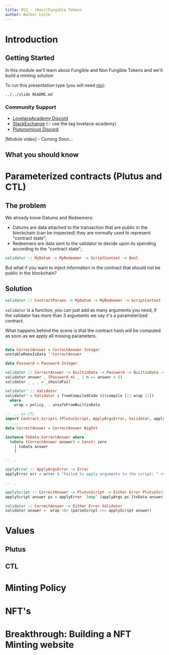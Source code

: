 ```yaml
---
title: M12 - (Non/)Fungible Tokens
author: Walker Leite
---
```

# Introduction

## Getting Started

In this module we'll learn about Fungible and Non Fungible Tokens and we'll build a minting solution

To run this presentation type (you will need [nix](https://nixos.org)):

```sh
../../slide README.md
```

### Community Support

- [LovelaceAcademy Discord](https://discord.gg/fWP9eGdfZ8)
- [StackExchange](https://cardano.stackexchange.com/) (:bulb: use the tag lovelace-academy)
- [Plutonomicon Discord](https://discord.gg/gGFdGaUE)

[Module video] - Coming Soon...

## What you should know

# Parameterized contracts (Plutus and CTL)

## The problem

We already know Datums and Redeemers:

- Datums are data attached to the transaction that are public in the blockchain (can be inspected) they are normally used to represent "contract state";
- Redeemers are data sent to the validator to decide upon its spending according to the "contract state";

```haskell
validator :: MyDatum -> MyRedeemer -> ScriptContext -> Bool
```

But what if you want to inject information in the contract that should not be public in the blockchain?

## Solution

```haskell
validator :: ContractParams -> MyDatum -> MyRedeemer -> ScriptContext -> Bool
```

`validator` is a function, you can just add as many arguments you need, if the validator has more than 3 arguments we say it's a parameterized contract.

What happens behind the scene is that the contract hash will be computed as soon as we apply all missing parameters.

```haskell
-- ...
data CorrectAnswer = CorrectAnswer Integer
unstableMakeIsData ''CorrectAnswer

data Password = Password Integer

validator :: CorrectAnswer -> BuiltinData -> Password -> BuiltinData -> ()
validator answer _ (Password n) _ | n == answer = ()
validator _ _ _ = _shouldFail

validator' :: Validator
validator' = Validator $ fromCompiledCode $$(compile [|| wrap ||])
  where
    wrap = policy_ . unsafeFromBuiltinData
```

```purescript
-- ... on CTL
import Contract.Scripts (PlutusScript, ApplyArgsError, Validator, applyArgs)
-- ...
data CorrectAnswer = CorrectAnswer BigInt

instance ToData CorrectAnswer where
  toData (CorrectAnswer answer) = Constr zero
    [ toData answer
    ]

-- ..

applyError :: ApplyArgsError -> Error
applyError err = error $ "Failed to apply arguments to the script: " <> show err

-- ..

applyScript :: CorrectAnswer -> PlutusScript -> Either Error PlutusScript
applyScript answer ps = applyError `lmap` (applyArgs ps [toData answer])

validator :: CorrectAnswer -> Either Error Validator
validator answer =  wrap <$> (parseScript >>= applyScript answer)
```

# Values

## Plutus

## CTL

# Minting Policy

# NFT's

# Breakthrough: Building a NFT Minting website
